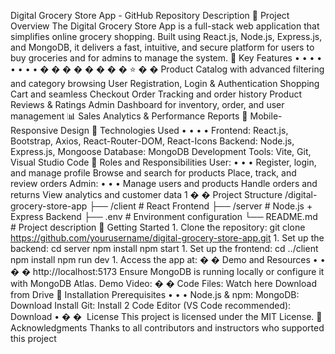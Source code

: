 Digital Grocery Store App - GitHub Repository Description
 📅 Project Overview
 The Digital Grocery Store App is a full-stack web application that simplifies online grocery shopping. Built
 using React.js, Node.js, Express.js, and MongoDB, it delivers a fast, intuitive, and secure platform for users
 to buy groceries and for admins to manage the system.
 🌿 Key Features
 • 
• 
• 
• 
• 
• 
• 
• 
�
� 
�
� 
�
� 
�
� 
⭐ 
�
� 
Product Catalog with advanced filtering and category browsing
 User Registration, Login & Authentication
 Shopping Cart and seamless Checkout
 Order Tracking and order history
 Product Reviews & Ratings
 Admin Dashboard for inventory, order, and user management
 📊 Sales Analytics & Performance Reports
 📱 Mobile-Responsive Design
 📄 Technologies Used
 • 
• 
• 
• 
Frontend: React.js, Bootstrap, Axios, React-Router-DOM, React-Icons
 Backend: Node.js, Express.js, Mongoose
 Database: MongoDB
 Development Tools: Vite, Git, Visual Studio Code
 💼 Roles and Responsibilities
 User:
 • 
• 
• 
Register, login, and manage profile
 Browse and search for products
 Place, track, and review orders
 Admin:
 • 
• 
• 
Manage users and products
 Handle orders and returns
 View analytics and customer data
 1
�
� Project Structure
 /digital-grocery-store-app
 ├── /client          # React Frontend
 ├── /server          # Node.js + Express Backend
 ├── .env             # Environment configuration
 └── README.md        # Project description
 🚀 Getting Started
 1. 
Clone the repository:
 git clone https://github.com/yourusername/digital-grocery-store-app.git
 1. 
Set up the backend:
 cd server
 npm install
 npm start
 1. 
Set up the frontend:
 cd ../client
 npm install
 npm run dev
 1. 
Access the app at: 
�
� Demo and Resources
 • 
• 
�
� 
http://localhost:5173
 Ensure MongoDB is running locally or configure it with MongoDB Atlas.
 Demo Video: 
�
� Code Files: 
Watch here
 Download from Drive
 🔧 Installation Prerequisites
 • 
• 
• 
Node.js & npm: 
MongoDB: 
Download
 Install
 Git: 
Install
 2
Code Editor (VS Code recommended): 
Download
 • 
�
�
 ️ License
 This project is licensed under the 
MIT License.
 🙏 Acknowledgments
 Thanks to all contributors and instructors who supported this project
